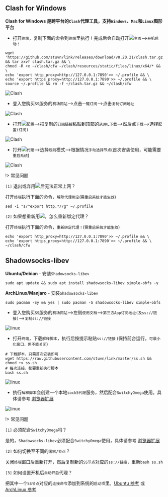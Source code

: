 ## Clash for Windows

**Clash for Windows 是跨平台的`Clash`代理工具，支持`Windows`、`Mac`和`Linux`图形平台**

* 打开`终端`，复制下面的命令到`终端`里执行！完成后会自动打开<img src="./clash.png" />`主页`-->`开机启动！`

```
wget 'https://github.com/stuvn/link/releases/download/v0.20.21/clash.tar.gz' && tar zxvf clash.tar.gz && \
chmod -R +x ~/clash/cfw ~/clash/resources/static/files/linux/x64/* && \
echo 'export http_proxy=http://127.0.0.1:7890'>> ~/.profile && \
echo 'export https_proxy=http://127.0.0.1:7890'>> ~/.profile && \
source ~/.profile && rm -f ~/clash.tar.gz && ~/clash/cfw
``` 

![Clash](media/linux/cfw_3.jpg ':size=720')

* 登入您购买`SS`服务的`机场网站`-->点击`一键订阅`-->点击`复制订阅地址`

![Clash](media/linux/sub.jpg ':size=720')

* 打开<img src="./clash.png" />`配置`-->把复制的`订阅链接`粘贴到顶部的`从URL下载`-->然后点`下载`-->选择`配置(订阅)`

![Clash](media/linux/cfw_1.jpg ':size=720')

* 打开<img src="./clash.png" />`代理`-->选择`规则`模式-->根据情况`手动选择节点`(首次安装使用，可能需要`重启系统`)

![Clash](media/linux/cfw_2.jpg ':size=720')

!> 常见问题

`[1]` 退出或弃用<img src="./clash.png" />后无法正常上网？

打开`终端`执行下面的命令，`解除代理绑定`(`需重启系统才能生效`)

```
sed -i "s/^export http.*//g" ~/.profile

```

`[2]` 如果想重新用<img src="./clash.png" />，怎么重新绑定代理？

打开`终端`执行下面的命令，`重新绑定代理！`(`需重启系统才能生效`)

```
echo 'export http_proxy=http://127.0.0.1:7890'>> ~/.profile && \
echo 'export https_proxy=http://127.0.0.1:7890'>> ~/.profile && \
~/clash/cfw
```

## Shadowsocks-libev 

**Ubuntu/Debian** - 安装`Shadowsocks-libev`

```
sudo apt update && sudo apt install shadowsocks-libev simple-obfs -y
```

**ArchLinux/Manjaro** - 安装`Shadowsocks-libev`

```
sudo pacman -Sy && yes | sudo pacman -S shadowsocks-libev simple-obfs
```

* 登入您购买`SS`服务的`机场网站`-->左侧`使用文档`-->`第三方App订阅地址(及ss://链接)`-->`复制ss://链接`

![linux](media/linux/libev_1.jpg ':size=720')

* 打开`终端`，下载`解释脚本`，执行后按提示粘贴`ss://链接` (保持前台运行，`可最小化窗口，但不能关闭`)

```
# 下载脚本，只需首次安装即可
wget https://raw.githubusercontent.com/stuvn/link/master/ss.sh && chmod +x ss.sh 
# 每次连接，都要重新执行脚本
bash ss.sh
```

![linux](media/linux/libev_2.jpg ':size=720')

* 执行`解释脚本`会创建一个本地`sock5代理`服务，然后配合`SwitchyOmega`使用。具体请参考 [浏览器扩展](switchyomega)

![linux](media/linux/libev_3.jpg ':size=720')

!> 常见问题

`[1]` 必须配合`SwitchyOmega`吗？

是的，`Shadowsocks-libev`必须配合`SwitchyOmega`使用，具体请参考 [浏览器扩展](switchyomega)

`[2]` 如何切换至不同的`国家/节点`？

关闭`终端`窗口后重新打开，然后复制新的`SS节点`对应的`ss://链接`，重新`bash ss.sh`

`[3]` 如何设置开机后`自动开启`代理？

把其中一个`SS节点`对应的`连接命令`添加到系统的`启动项`里。<a href="./media/linux/ubuntu_auto.jpg" target="_blank">Ubuntu 参考</a> 或 <a href="./media/linux/arch_auto.jpg" target="_blank">ArchLinux 参考</a>
